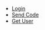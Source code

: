 - [Login](docs/api/auth/login.md)
- [Send Code](docs/api/auth/send-code.md)
- [Get User](docs/api/users/get-user.md)
